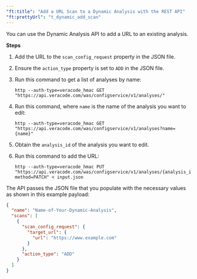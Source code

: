 ```yaml
---
"ft:title": "Add a URL Scan to a Dynamic Analysis with the REST API"
"ft:prettyUrl": "t_dynamic_add_scan"
---
```

You can use the Dynamic Analysis API to add a URL to an existing analysis.

<p font-size="13pt"><b>Steps</b></p>

1.  Add the URL to the `scan_config_request` property in the JSON file.

2.  Ensure the `action_type` property is set to `ADD` in the JSON file.

3.  Run this command to get a list of analyses by name:

    ```shell
    http --auth-type=veracode_hmac GET "https://api.veracode.com/was/configservice/v1/analyses/"
    ```

4.  Run this command, where `name` is the name of the analysis you want to edit:

    ```shell
    http --auth-type=veracode_hmac GET "https://api.veracode.com/was/configservice/v1/analyses?name={name}"
    ```

5.  Obtain the `analysis_id` of the analysis you want to edit.

6.  Run this command to add the URL:

    ```shell
    http --auth-type=veracode_hmac PUT "https://api.veracode.com/was/configservice/v1/analyses/{analysis_id}?method=PATCH" < input.json
    ```

The API passes the JSON file that you populate with the necessary values as shown in this example payload:

```json
{
  "name": "Name-of-Your-Dynamic-Analysis",
  "scans": [
    {
      "scan_config_request": {
        "target_url": {
          "url": "https://www.example.com"
        }
      },
      "action_type": "ADD"
    }
  ]
}
```